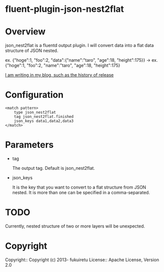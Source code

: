 # fluent-plugin-json-nest2flat
# Overview

json_nest2flat is a fluentd output plugin.
I will convert data into a flat data structure of JSON nested.

ex. {"hoge":1, "foo":2, "data":{"name":"taro", "age":18, "height":175}} -> ex. {"hoge":1, "foo":2, "name":"taro", "age":18, "height":175}

[I am writing in my blog, such as the history of release](http://f-retu.hatenablog.com/entry/2013/12/24/235908)

# Configuration

    <match pattern>
        type json_nest2flat
        tag json_nest2flat.finished
        json_keys data1,data2,data3
    </match>

# Parameters
* tag

    The output tag. Default is json_nest2flat.

* json_keys

    It is the key that you want to convert to a flat structure from JSON nested. It is more than one can be specified in a comma-separated.

# TODO

 Currently, nested structure of two or more layers will be unexpected.
 
# Copyright
Copyright:: Copyright (c) 2013- fukuiretu License:: Apache License, Version 2.0
